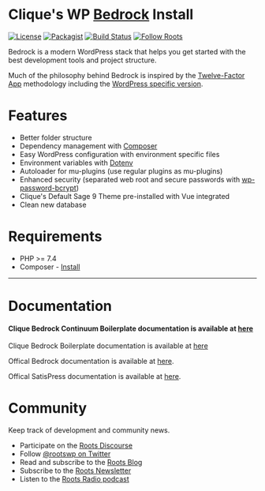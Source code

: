 # Clique's WP [Bedrock](https://roots.io/bedrock/) Install

[![License](https://img.shields.io/github/license/roots/bedrock?color=%23525ddc&style=flat-square)](LICENSE.md)
[![Packagist](https://img.shields.io/packagist/v/roots/bedrock.svg?style=flat-square)](https://packagist.org/packages/roots/bedrock)
[![Build Status](https://img.shields.io/circleci/build/gh/roots/bedrock?style=flat-square)](https://circleci.com/gh/roots/bedrock)
[![Follow Roots](https://img.shields.io/twitter/follow/rootswp.svg?style=flat-square&color=1da1f2)](https://twitter.com/rootswp)

Bedrock is a modern WordPress stack that helps you get started with the best development tools and project structure.

Much of the philosophy behind Bedrock is inspired by the [Twelve-Factor App](http://12factor.net/) methodology including
the [WordPress specific version](https://roots.io/twelve-factor-wordpress/).

# Features

- Better folder structure
- Dependency management with [Composer](https://getcomposer.org)
- Easy WordPress configuration with environment specific files
- Environment variables with [Dotenv](https://github.com/vlucas/phpdotenv)
- Autoloader for mu-plugins (use regular plugins as mu-plugins)
- Enhanced security (separated web root and secure passwords with [wp-password-bcrypt](https://github.com/roots/wp-password-bcrypt))
- Clique's Default Sage 9 Theme pre-installed with Vue integrated
- Clean new database

# Requirements

- PHP >= 7.4
- Composer - [Install](https://getcomposer.org/doc/00-intro.md#installation-linux-unix-osx)

---

# Documentation

#### Clique Bedrock Continuum Boilerplate documentation is available at [here](https://bitbucket.org/clique_studios/new-backend-boilerplate/wiki/Continuum)

Clique Bedrock Boilerplate documentation is available at [here](https://bitbucket.org/clique_studios/new-backend-boilerplate/wiki/Home)

Offical Bedrock documentation is available at [here](https://roots.io/bedrock/docs/).

Offical SatisPress documentation is available at [here](https://github.com/cedaro/satispress/blob/develop/docs/index.md).

# Community

Keep track of development and community news.

- Participate on the [Roots Discourse](https://discourse.roots.io/)
- Follow [@rootswp on Twitter](https://twitter.com/rootswp)
- Read and subscribe to the [Roots Blog](https://roots.io/blog/)
- Subscribe to the [Roots Newsletter](https://roots.io/subscribe/)
- Listen to the [Roots Radio podcast](https://roots.io/podcast/)
